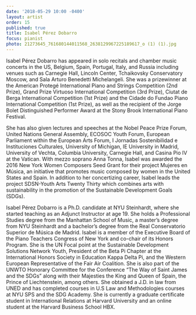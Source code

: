 ```yaml
---
date: '2018-05-29 10:00 -0400'
layout: artist
order: 15
published: true
title: Isabel Pérez Dobarro
focus: pianist
photo: 21273645_761680144011568_2638129967225189617_o (1) (1).jpg
---
```

Isabel Pérez Dobarro has appeared in solo recitals and chamber music concerts in the US, Belgium, Spain, Portugal, Italy, and Russia including venues such as Carnegie Hall, Lincoln Center, Tchaikovsky Conservatory Moscow, and Sala Arturo Benedetti Michelangeli.  She was a prizewinner at the American Protegé International Piano and Strings Competition (2nd Prize), Grand Prize Virtuoso International Competition (3rd Prize), Ciutat de Berga International Competition (1st Prize) and the Cidade do Fundao Piano International Competition (1st Prize), as well as the recipient of the Jorge Bolet Distinguished Performer Award at the Stony Brook International Piano Festival. 

She has also given lectures and speeches at the Nobel Peace Prize Forum, United Nations General Assembly, ECOSOC Youth Forum, European Parliament within the European Arts Forum, I Jornadas Sostenibilidad e Instituciones Culturales, University of Michigan, IE University in Madrid, University of Vechta, Columbia University, Carnegie Hall, and Casina Pio IV at the Vatican. With mezzo soprano Anna Tonna, Isabel was awarded the 2016 New York Women Composers Seed Grant for their project Mujeres en Música, an initiative that promotes music composed by women in the United States and Spain. In addition to her concertizing career, Isabel leads the project SDSN-Youth Arts Twenty Thirty which combines arts with sustainability in the promotion of the Sustainable Development Goals (SDGs).

Isabel Pérez Dobarro is a Ph.D. candidate at NYU Steinhardt, where she started teaching as an Adjunct Instructor at age 19. She holds a Professional Studies degree from the Manhattan School of Music, a master’s degree from NYU Steinhardt and a bachelor’s degree from the Real Conservatorio Superior de Música de Madrid. Isabel is a member of the Executive Board of the Piano Teachers Congress of New York and co-chair of its Honors Program. She is the UN Focal point at the Sustainable Development Solutions Network Youth, President of the Beta Pi Chapter at the International Honors Society in Education Kappa Delta Pi, and the Western European Representative of the Fair Air Coalition. She is also part of the UNWTO Honorary Committee for the Conference “The Way of Saint James and the SDGs” along with their Majesties the King and Queen of Spain, the Prince of Liechtenstein, among others.  She obtained a J.D. in law from UNED and has completed courses in U.S Law and Methodologies courses at NYU SPS and the SDG Academy. She is currently a graduate certificate student in International Relations at Harvard University and an online student at the Harvard Business School HBX. 

